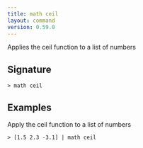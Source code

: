 ```yaml
---
title: math ceil
layout: command
version: 0.59.0
---
```


Applies the ceil function to a list of numbers

## Signature

```> math ceil ```

## Examples

Apply the ceil function to a list of numbers
```shell
> [1.5 2.3 -3.1] | math ceil
```
